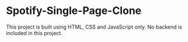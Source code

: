 # Spotify-Single-Page-Clone
This project is built using HTML, CSS and JavaScript only. No backend is included in this project.
